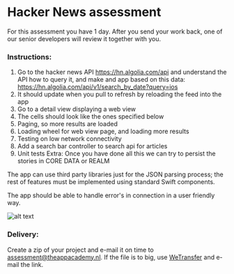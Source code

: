 # Hacker News assessment 

For this assessment you have 1 day. After you send your work back, one of our senior developers will review it together with you. 


### Instructions: 
1. Go to the hacker news API https://hn.algolia.com/api and understand the API how to query it, and make and app based on this data: https://hn.algolia.com/api/v1/search_by_date?query=ios 
2. It should update when you pull to refresh by reloading the feed into the app
3. Go to a detail view displaying a web view
4. The cells should look like the ones specified below
5. Paging, so more results are loaded
6. Loading wheel for web view page, and loading more results
7. Testing on low network connectivity
8. Add a search bar controller to search api for articles
9. Unit tests
Extra: Once you have done all this we can try to persist the stories in CORE DATA or REALM

The app can use third party libraries just for the JSON parsing process; the rest of features must be implemented using standard Swift components.

The app should be able to handle error's in connection in a user friendly way.

![alt text](https://i.imgur.com/vPZ4ASK.png)

### Delivery:

Create a zip of your project and e-mail it on time to assessment@theappacademy.nl. If the file is to big, use [WeTransfer](https://wetransfer.com/) and e-mail the link.
